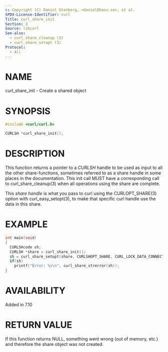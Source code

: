 ```yaml
---
c: Copyright (C) Daniel Stenberg, <daniel@haxx.se>, et al.
SPDX-License-Identifier: curl
Title: curl_share_init
Section: 3
Source: libcurl
See-also:
  - curl_share_cleanup (3)
  - curl_share_setopt (3)
Protocol:
  - All
---
```


# NAME

curl_share_init - Create a shared object

# SYNOPSIS

~~~c
#include <curl/curl.h>

CURLSH *curl_share_init();
~~~

# DESCRIPTION

This function returns a pointer to a *CURLSH* handle to be used as input
to all the other share-functions, sometimes referred to as a share handle in
some places in the documentation. This init call MUST have a corresponding
call to curl_share_cleanup(3) when all operations using the share are
complete.

This *share handle* is what you pass to curl using the
CURLOPT_SHARE(3) option with curl_easy_setopt(3), to make that
specific curl handle use the data in this share.

# EXAMPLE

~~~c
int main(void)
{
  CURLSHcode sh;
  CURLSH *share = curl_share_init();
  sh = curl_share_setopt(share, CURLSHOPT_SHARE, CURL_LOCK_DATA_CONNECT);
  if(sh)
    printf("Error: %s\n", curl_share_strerror(sh));
}
~~~

# AVAILABILITY

Added in 7.10

# RETURN VALUE

If this function returns NULL, something went wrong (out of memory, etc.)
and therefore the share object was not created.
